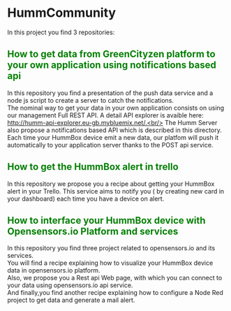 # HummCommunity

In this project you find 3 repositories:

## <span style="color: green"> How to get data from GreenCityzen platform to your own application using notifications based api </span>

In this repository you find a presentation of the push data service and a node js script to create a server to catch the notifications.<br/>
The nominal way to get your data in your own application consists on using our management Full REST API. A detail API explorer is avaible here:  http://humm-api-explorer.eu-gb.mybluemix.net/.<br/>
The Humm Server also propose a notifications based API which is described in this directory. Each time your HummBox device emit a new data, our platfom will push it automatically to your application server thanks to the POST api service.

## <span style="color: green"> How to get the HummBox alert in trello </span>

In this repository we propose you a recipe about getting your HummBox alert in your Trello.
This service aims to notify you ( by creating new card in your dashboard) each time you have a device on alert.

## <span style="color: green"> How to interface your HummBox device with Opensensors.io Platform and services </span>

In this repository you find three project related to opensensors.io and its services.<br/>
You will find a recipe explaining how to visualize your HummBox device data in opensensors.io platform.<br/>
Also, we propose you a Rest api Web page, with which you can connect to your data using opensensors.io api service. <br/>
And finally,you find another recipe explaining how to configure a Node Red project to get data and generate a mail alert.

